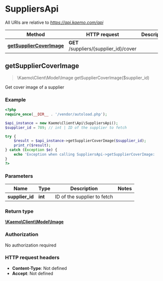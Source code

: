 # SuppliersApi

All URIs are relative to *https://api.kaemo.com/api*

Method | HTTP request | Description
------------- | ------------- | -------------
[**getSupplierCoverImage**](#getSupplierCoverImage) | **GET** /suppliers/{supplier_id}/cover | 


## **getSupplierCoverImage**
> \Kaemo\Client\Model\Image getSupplierCoverImage($supplier_id)



Get cover image of a supplier

### Example
```php
<?php
require_once(__DIR__ . '/vendor/autoload.php');

$api_instance = new Kaemo\Client\Api\SuppliersApi();
$supplier_id = 789; // int | ID of the supplier to fetch

try {
    $result = $api_instance->getSupplierCoverImage($supplier_id);
    print_r($result);
} catch (Exception $e) {
    echo 'Exception when calling SuppliersApi->getSupplierCoverImage: ', $e->getMessage(), PHP_EOL;
}
?>
```

### Parameters

Name | Type | Description  | Notes
------------- | ------------- | ------------- | -------------
 **supplier_id** | **int**| ID of the supplier to fetch |

### Return type

[**\Kaemo\Client\Model\Image**](#Image)

### Authorization

No authorization required

### HTTP request headers

 - **Content-Type**: Not defined
 - **Accept**: Not defined

